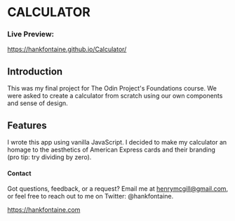 # CALCULATOR

### Live Preview:
https://hankfontaine.github.io/Calculator/

## Introduction
This was my final project for The Odin Project's Foundations course.  We were asked to create a calculator from scratch using our own components and sense of design.

## Features
I wrote this app using vanilla JavaScript.  I decided to make my calculator an homage to the aesthetics of American Express cards and their branding (pro tip: try dividing by zero).

#### Contact
Got questions, feedback, or a request? Email me at henrymcgill@gmail.com, or feel free to reach out to me on Twitter: @hankfontaine.

https://hankfontaine.com